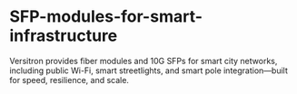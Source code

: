 # SFP-modules-for-smart-infrastructure
Versitron provides fiber modules and 10G SFPs for smart city networks, including public Wi-Fi, smart streetlights, and smart pole integration—built for speed, resilience, and scale.

